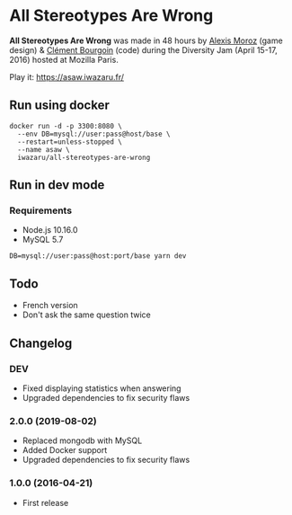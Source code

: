 # All Stereotypes Are Wrong

**All Stereotypes Are Wrong** was made in 48 hours by
[Alexis Moroz](https://www.linkedin.com/in/alexismoroz) (game design) &
[Clément Bourgoin](https://twitter.com/ClementBourgoin) (code) during the
Diversity Jam (April 15-17, 2016) hosted at Mozilla Paris.

Play it: https://asaw.iwazaru.fr/

## Run using docker

```console
docker run -d -p 3300:8080 \
  --env DB=mysql://user:pass@host/base \
  --restart=unless-stopped \
  --name asaw \
  iwazaru/all-stereotypes-are-wrong
```

## Run in dev mode

### Requirements

- Node.js 10.16.0
- MySQL 5.7

```console
DB=mysql://user:pass@host:port/base yarn dev
```

## Todo

- French version
- Don't ask the same question twice

## Changelog

### DEV

- Fixed displaying statistics when answering
- Upgraded dependencies to fix security flaws

### 2.0.0 (2019-08-02)

- Replaced mongodb with MySQL
- Added Docker support
- Upgraded dependencies to fix security flaws

### 1.0.0 (2016-04-21)

- First release
